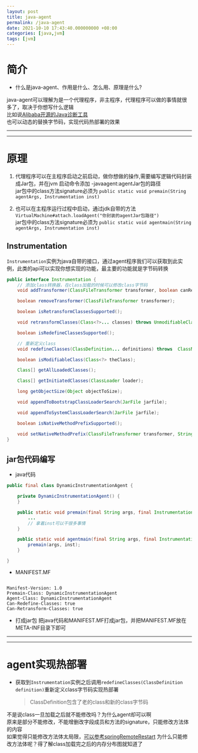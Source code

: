 ```yaml
---
layout: post
title: java-agent
permalink: /java-agent
date: 2021-10-10 17:43:40.000000000 +08:00
categories: [java,jvm]
tags: [jvm]
---
```


# 简介
* 什么是java-agent、作用是什么、怎么用、原理是什么? 

java-agent可以理解为是一个代理程序，非主程序，代理程序可以做的事情就很多了，取决于你想写什么逻辑  
比如说[Alibaba开源的Java诊断工具](https://arthas.aliyun.com/doc/)  
也可以动态的替换字节码，实现代码热部署的效果  

---
---

# 原理

1. 代理程序可以在主程序启动之前启动，做你想做的操作,需要编写逻辑代码封装成Jar包，并在jvm 启动命令添加 -javaagent:agentJar包的路径  
  jar包中的class方法signature必须为 `public static void premain(String agentArgs, Instrumentation inst)`

2. 也可以在主程序运行过程中启动，通过jdk自带的方法`VirtualMachine#attach.loadAgent("你封装的agentJar包路径")`  
  jar包中的class方法signature必须为 `public static void agentmain(String agentArgs, Instrumentation inst)`

## Instrumentation
`Instrumentation`实例为java自带的接口，通过agent程序我们可以获取到此实例，此类的api可以实现你想实现的功能，最主要的功能就是字节码转换

```java
public interface Instrumentation {
    // 添加class转换器，在class加载的时候可以修改class字节码
    void addTransformer(ClassFileTransformer transformer, boolean canRetransform);

    boolean removeTransformer(ClassFileTransformer transformer);

    boolean isRetransformClassesSupported();

    void retransformClasses(Class<?>... classes) throws UnmodifiableClassException;

    boolean isRedefineClassesSupported();

    // 重新定义class
    void redefineClasses(ClassDefinition... definitions) throws  ClassNotFoundException, UnmodifiableClassException;

    boolean isModifiableClass(Class<?> theClass);

    Class[] getAllLoadedClasses();

    Class[] getInitiatedClasses(ClassLoader loader);

    long getObjectSize(Object objectToSize);

    void appendToBootstrapClassLoaderSearch(JarFile jarfile);

    void appendToSystemClassLoaderSearch(JarFile jarfile);

    boolean isNativeMethodPrefixSupported();

    void setNativeMethodPrefix(ClassFileTransformer transformer, String prefix);
}
```

## jar包代码编写  

* java代码  
```java
public final class DynamicInstrumentationAgent {

    private DynamicInstrumentationAgent() {
    }

    public static void premain(final String args, final Instrumentation inst) throws Exception {
        ...
        // 拿着inst可以干很多事情
    }

    public static void agentmain(final String args, final Instrumentation inst) throws Exception {
        premain(args, inst);
    }

}
```

* MANIFEST.MF  
```manifest

Manifest-Version: 1.0
Premain-Class: DynamicInstrumentationAgent
Agent-Class: DynamicInstrumentationAgent
Can-Redefine-Classes: true
Can-Retransform-Classes: true

```

* 打成jar包
把java代码和MANIFEST.MF打成jar包，并把MANIFEST.MF放在META-INF目录下即可


---
---

# agent实现热部署
* 获取到`Instrumentation`实例之后调用`redefineClasses(ClassDefinition definition)`重新定义class字节码实现热部署  
  > ClassDefinition包含了老的class和新的class字节码

不是说class一旦加载之后就不能修改吗？为什么agent却可以啊  
原来是部分不能修改，不能增删改字段成员和方法的signature，只能修改方法体的内容  
如果觉得只能修改方法体太局限，[可以参考springRemoteRestart](/解决springRemoteRestart不起作用#重新启动)
为什么只能修改方法体呢？得了解class加载完之后的内存分布图就知道了  

